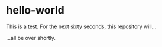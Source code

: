 # hello-world
This is a test. For the next sixty seconds, this repository will...

...all be over shortly. 
